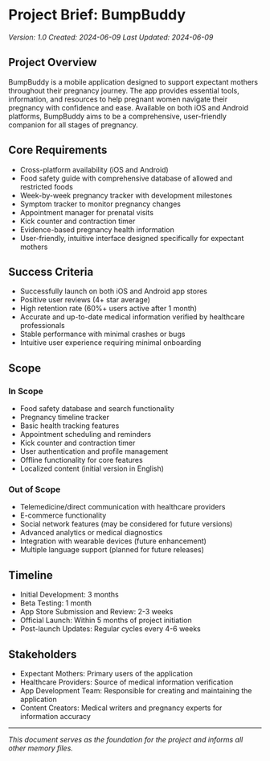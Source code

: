 # Project Brief: BumpBuddy

_Version: 1.0_
_Created: 2024-06-09_
_Last Updated: 2024-06-09_

## Project Overview

BumpBuddy is a mobile application designed to support expectant mothers throughout their pregnancy journey. The app provides essential tools, information, and resources to help pregnant women navigate their pregnancy with confidence and ease. Available on both iOS and Android platforms, BumpBuddy aims to be a comprehensive, user-friendly companion for all stages of pregnancy.

## Core Requirements

- Cross-platform availability (iOS and Android)
- Food safety guide with comprehensive database of allowed and restricted foods
- Week-by-week pregnancy tracker with development milestones
- Symptom tracker to monitor pregnancy changes
- Appointment manager for prenatal visits
- Kick counter and contraction timer
- Evidence-based pregnancy health information
- User-friendly, intuitive interface designed specifically for expectant mothers

## Success Criteria

- Successfully launch on both iOS and Android app stores
- Positive user reviews (4+ star average)
- High retention rate (60%+ users active after 1 month)
- Accurate and up-to-date medical information verified by healthcare professionals
- Stable performance with minimal crashes or bugs
- Intuitive user experience requiring minimal onboarding

## Scope

### In Scope

- Food safety database and search functionality
- Pregnancy timeline tracker
- Basic health tracking features
- Appointment scheduling and reminders
- Kick counter and contraction timer
- User authentication and profile management
- Offline functionality for core features
- Localized content (initial version in English)

### Out of Scope

- Telemedicine/direct communication with healthcare providers
- E-commerce functionality
- Social network features (may be considered for future versions)
- Advanced analytics or medical diagnostics
- Integration with wearable devices (future enhancement)
- Multiple language support (planned for future releases)

## Timeline

- Initial Development: 3 months
- Beta Testing: 1 month
- App Store Submission and Review: 2-3 weeks
- Official Launch: Within 5 months of project initiation
- Post-launch Updates: Regular cycles every 4-6 weeks

## Stakeholders

- Expectant Mothers: Primary users of the application
- Healthcare Providers: Source of medical information verification
- App Development Team: Responsible for creating and maintaining the application
- Content Creators: Medical writers and pregnancy experts for information accuracy

---

_This document serves as the foundation for the project and informs all other memory files._
